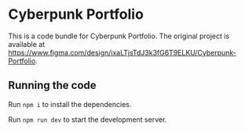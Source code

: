 
  # Cyberpunk Portfolio

  This is a code bundle for Cyberpunk Portfolio. The original project is available at https://www.figma.com/design/ixaLTjsTdJ3k3fG6T9ELKU/Cyberpunk-Portfolio.

  ## Running the code

  Run `npm i` to install the dependencies.

  Run `npm run dev` to start the development server.
  